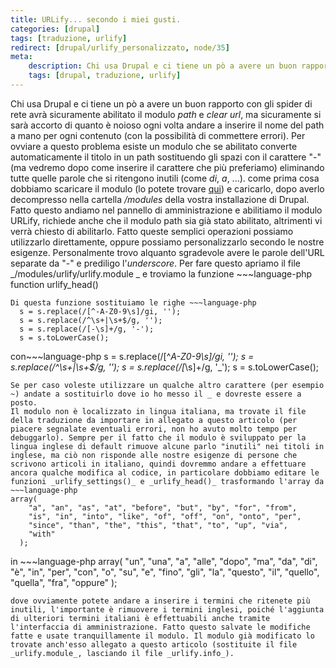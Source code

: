 ```yaml
---
title: URLify... secondo i miei gusti.
categories: [drupal]
tags: [traduzione, urlify]
redirect: [drupal/urlify_personalizzato, node/35]
meta:
    description: Chi usa Drupal e ci tiene un pò a avere un buon rapporto con gli spider di rete avrà sicuramente abilitato il modulo <em>path</em> e <em>clear url</em>, ma sicuramente si sarà accorto di quanto è noioso ogni volta andare a inserire il nome del path a mano per ogni contenuto (con la possibilità di commettere errori). Per ovviare a questo problema esiste un modulo che se abilitato converte automaticamente il titolo in un  path sostituendo gli spazi con il carattere &quot;-&quot; (ma vedremo dopo come inserire il carattere che più preferiamo) eliminando tutte quelle parole che si ritengono inutili (come <em>di</em>, <em>a</em>, ...).
    tags: [drupal, traduzione, urlify]
---
```

Chi usa Drupal e ci tiene un pò a avere un buon rapporto con gli spider di rete avrà sicuramente abilitato il modulo _path_ e _clear url_, ma sicuramente si sarà accorto di quanto è noioso ogni volta andare a inserire il nome del path a mano per ogni contenuto (con la possibilità di commettere errori). Per ovviare a questo problema esiste un modulo che se abilitato converte automaticamente il titolo in un  path sostituendo gli spazi con il carattere &quot;-&quot; (ma vedremo dopo come inserire il carattere che più preferiamo) eliminando tutte quelle parole che si ritengono inutili (come _di_, _a_, ...).<!--break-->
come prima cosa dobbiamo scaricare il modulo (lo potete trovare <a href="http://drupal.org/project/urlify">qui</a>) e caricarlo, dopo averlo decompresso nella cartella _/modules_ della vostra installazione di Drupal. Fatto questo andiamo nel pannello di amministrazione e abilitiamo il modulo URLify, richiede anche che il modulo path sia già stato abilitato, altrimenti vi verrà chiesto di abilitarlo. Fatto queste semplici operazioni possiamo utilizzarlo direttamente, oppure possiamo personalizzarlo secondo le nostre esigenze. Personalmente trovo alquanto sgradevole avere le parole dell'URL separate da &quot;-&quot; e prediligo l'_underscore_. Per fare questo apriamo il file _/modules/urlify/urlify.module _ e troviamo la funzione ~~~language-php
function urlify_head()
~~~
Di questa funzione sostituiamo le righe ~~~language-php
  s = s.replace(/[^-A-Z0-9\s]/gi, '');
  s = s.replace(/^\s+|\s+$/g, '');
  s = s.replace(/[-\s]+/g, '-');
  s = s.toLowerCase();
~~~
con~~~language-php
  s = s.replace(/[^_A-Z0-9\s]/gi, '');
  s = s.replace(/^\s+|\s+$/g, '');
  s = s.replace(/[_\s]+/g, '_');
  s = s.toLowerCase();
~~~
Se per caso voleste utilizzare un qualche altro carattere (per esempio ~) andate a sostituirlo dove io ho messo il _ e dovreste essere a posto.
Il modulo non è localizzato in lingua italiana, ma trovate il file della traduzione da importare in allegato a questo articolo (per piacere segnalate eventuali errori, non ho avuto molto tempo per debuggarlo). Sempre per il fatto che il modulo è sviluppato per la lingua inglese di default rimuove alcune parlo "inutili" nei titoli in inglese, ma ciò non risponde alle nostre esigenze di persone che scrivono articoli in italiano, quindi dovremmo andare a effettuare ancora qualche modifica al codice, in particolare dobbiamo editare le funzioni _urlify_settings()_ e _urlify_head()_ trasformando l'array da ~~~language-php
array(
    "a", "an", "as", "at", "before", "but", "by", "for", "from",
    "is", "in", "into", "like", "of", "off", "on", "onto", "per",
    "since", "than", "the", "this", "that", "to", "up", "via",
    "with"
  );
~~~
 in ~~~language-php
array(
    "un", "una", "a", "alle", "dopo", "ma", "da", "di",
    "è", "in", "per", "con", "o", "su", "e", "fino", "gli",
    "la", "questo", "il", "quello", "quella", "fra", "oppure"
  );
~~~
dove ovviamente potete andare a inserire i termini che ritenete più inutili, l'importante è rimuovere i termini inglesi, poiché l'aggiunta di ulteriori termini italiani è effettuabili anche tramite l'interfaccia di amministrazione. Fatto questo salvate le modifiche fatte e usate tranquillamente il modulo. Il modulo già modificato lo trovate anch'esso allegato a questo articolo (sostituite il file _urlify.module_, lasciando il file _urlify.info_).
